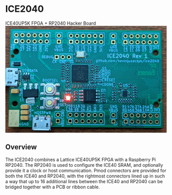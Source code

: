 # ICE2040
ICE40UP5K FPGA + RP2040 Hacker Board
![ice2040](./doc/ice2040.jpg)

## Overview
The ICE2040 combines a Lattice ICE40UP5K FPGA with a Raspberry Pi RP2040. The RP2040 is used to configure the ICE40 SRAM, and optionally provide it a clock or host communication. Pmod connectors are provided for both the ICE40 and RP2040, with the rightmost connectors lined up in such a way that up to 16 additional lines between the ICE40 and RP2040 can be bridged together with a PCB or ribbon cable.
